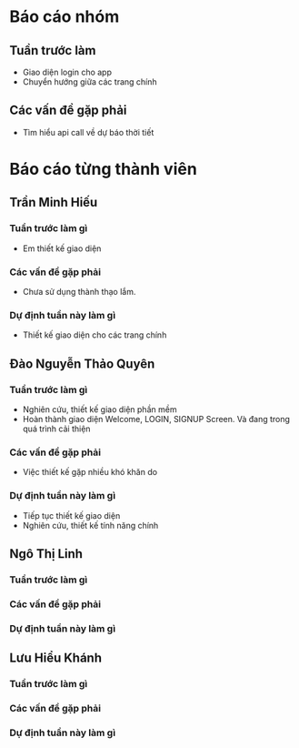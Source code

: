 # Báo cáo nhóm
## Tuần trước làm
- Giao diện login cho app 
- Chuyển hướng giữa các trang chính
## Các vấn đề gặp phải  
- Tìm hiểu api call về dự báo thời tiết
# Báo cáo từng thành viên
## Trần Minh Hiếu 
### Tuần trước làm gì
- Em thiết kế giao diện 
### Các vấn đề gặp phải
- Chưa sử dụng thành thạo lắm. 
### Dự định tuần này làm gì
- Thiết kế giao diện cho các trang chính
## Đào Nguyễn Thảo Quyên
### Tuần trước làm gì
- Nghiên cứu, thiết kế giao diện phần mềm
- Hoàn thành giao diện Welcome, LOGIN, SIGNUP Screen. Và đang trong quá trình cải thiện
### Các vấn đề gặp phải
- Việc thiết kế gặp nhiều khó khăn do
### Dự định tuần này làm gì
- Tiếp tục thiết kế giao diện
- Nghiên cứu, thiết kế tính năng chính
## Ngô Thị Linh 
### Tuần trước làm gì
### Các vấn đề gặp phải
### Dự định tuần này làm gì
## Lưu Hiểu Khánh
### Tuần trước làm gì
### Các vấn đề gặp phải
### Dự định tuần này làm gì